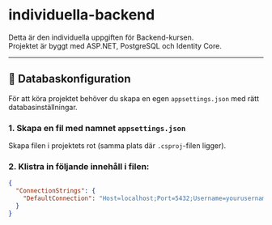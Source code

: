 # individuella-backend

Detta är den individuella uppgiften för Backend-kursen.  
Projektet är byggt med ASP.NET, PostgreSQL och Identity Core.

---

## 🔧 Databaskonfiguration

För att köra projektet behöver du skapa en egen `appsettings.json` med rätt databasinställningar.

### 1. Skapa en fil med namnet `appsettings.json`

Skapa filen i projektets rot (samma plats där `.csproj`-filen ligger).

### 2. Klistra in följande innehåll i filen:

```json
{
  "ConnectionStrings": {
    "DefaultConnection": "Host=localhost;Port=5432;Username=yourusername;Password=yourpassword;Database=individuella-backend"
  }
}
